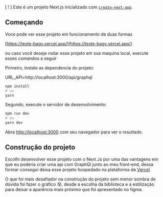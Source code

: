 [ ! ] Este é um projeto Next.js inicializado com [`create-next-app`](https://github.com/vercel/next.js/tree/canary/packages/create-next-app).

## Começando

Voce pode ver esse projeto em funcionamento de duas formas

[https://teste-bagy.vercel.app/](https://teste-bagy.vercel.app/)

ou caso você deseje rodar esse projeto em sua maquina local, execute esses comandos a seguir

Primeiro, instale as dependencia do projeto:

URL_API=http://localhost:3000/api/graphql


```bash
npm install
# ou
yarn
```

Segundo, execute o servidor de desenvolvimento:

```bash
npm run dev
# ou
yarn dev
```

Abra [http://localhost:3000](http://localhost:3000) com seu navegador para ver o resultado.

## Construção do projeto

Escolhi desenvolver esse projeto com o Next.Js por uma das vantagens em que eu poderia criar uma api com GraphQl junto ao meu front-end, dessa formar consegui deixa esse projeto hospedado na plataforma da [Vercel](https://vercel.com/).

O que foi mais desafiador na construção do projeto sem menor sombra de dúvida foi fazer o gráfico :cold_sweat:, 
desde a escolha da biblioteca e a estilização para deixar a aparência mais próximo que foi apresentado no figma.
